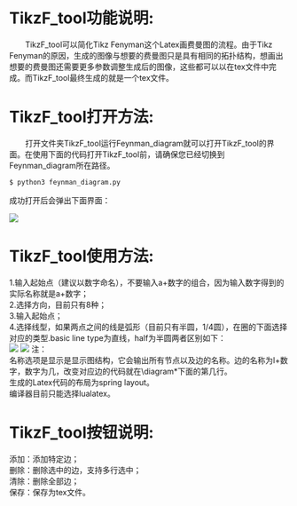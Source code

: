 # TikzF_tool功能说明:
`    `TikzF_tool可以简化Tikz Fenyman这个Latex画费曼图的流程。由于Tikz Fenyman的原因，生成的图像与想要的费曼图只是具有相同的拓扑结构，想画出想要的费曼图还需要更多参数调整生成后的图像，这些都可以以在tex文件中完成。而TikzF_tool最终生成的就是一个tex文件。
# TikzF_tool打开方法:
`    `打开文件夹TikzF_tool运行Feynman_diagram就可以打开TikzF_tool的界面。在使用下面的代码打开TikzF_tool前，请确保您已经切换到Feynman_diagram所在路径。<br>
```bash
$ python3 feynman_diagram.py
```
成功打开后会弹出下面界面：<br>

![](image1.png,'image1')

# TikzF_tool使用方法:
1.输入起始点（建议以数字命名），不要输入a+数字的组合，因为输入数字得到的实际名称就是a+数字；<br>
2.选择方向，目前只有8种；<br>
3.输入起始点；<br>
4.选择线型，如果两点之间的线是弧形（目前只有半圆，1/4圆），在圈的下面选择对应的类型.basic line type为直线，half为半圆两者区别如下：<br>
![](https://raw.githubusercontent.com/JunFan0/TikzF_tool/main/image2.png,'image2')
![](https://raw.githubusercontent.com/JunFan0/TikzF_tool/main/image3.png,'image3')
注：<br>
名称选项是显示是显示图结构，它会输出所有节点以及边的名称。边的名称为l+数字，数字为几，改变对应边的代码就在\diagram*下面的第几行。<br>
生成的Latex代码的布局为spring layout。<br>
编译器目前只能选择lualatex。
# TikzF_tool按钮说明:
添加：添加特定边；<br>
删除：删除选中的边，支持多行选中；<br>
清除：删除全部边；<br>
保存：保存为tex文件。<br>
